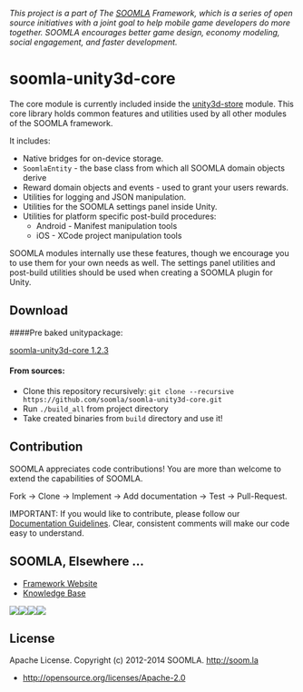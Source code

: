 *This project is a part of The [SOOMLA](http://www.soom.la) Framework, which is a series of open source initiatives with a joint goal to help mobile game developers do more together. SOOMLA encourages better game design, economy modeling, social engagement, and faster development.*

soomla-unity3d-core
===============
The core module is currently included inside the [unity3d-store](https://github.com/soomla/unity3d-store) module. This core library holds common features and utilities used by all other modules of the SOOMLA framework.

It includes:
* Native bridges for on-device storage.
* `SoomlaEntity` - the base class from which all SOOMLA domain objects derive
* Reward domain objects and events - used to grant your users rewards.
* Utilities for logging and JSON manipulation.
* Utilities for the SOOMLA settings panel inside Unity.
* Utilities for platform specific post-build procedures:
  * Android - Manifest manipulation tools
  * iOS - XCode project manipulation tools

SOOMLA modules internally use these features, though we encourage you to use them for your own needs as well.  The settings panel utilities and post-build utilities should be used when creating a SOOMLA plugin for Unity.


## Download

####Pre baked unitypackage:

[soomla-unity3d-core 1.2.3](http://library.soom.la/fetch/unity3d-core/1.2.3?cf=github)

#### From sources:
 - Clone this repository recursively: `git clone --recursive https://github.com/soomla/soomla-unity3d-core.git`
 - Run `./build_all` from project directory
 - Take created binaries from `build` directory and use it!

Contribution
---
SOOMLA appreciates code contributions! You are more than welcome to extend the capabilities of SOOMLA.

Fork -> Clone -> Implement -> Add documentation -> Test -> Pull-Request.

IMPORTANT: If you would like to contribute, please follow our [Documentation Guidelines](https://github.com/soomla/unity3d-store/blob/master/documentation.md). Clear, consistent comments will make our code easy to understand.

## SOOMLA, Elsewhere ...

+ [Framework Website](http://www.soom.la/)
+ [Knowledge Base](http://know.soom.la/)


<a href="https://www.facebook.com/pages/The-SOOMLA-Project/389643294427376"><img src="http://know.soom.la/img/tutorial_img/social/Facebook.png"></a><a href="https://twitter.com/Soomla"><img src="http://know.soom.la/img/tutorial_img/social/Twitter.png"></a><a href="https://plus.google.com/+SoomLa/posts"><img src="http://know.soom.la/img/tutorial_img/social/GoogleP.png"></a><a href ="https://www.youtube.com/channel/UCR1-D9GdSRRLD0fiEDkpeyg"><img src="http://know.soom.la/img/tutorial_img/social/Youtube.png"></a>

License
---
Apache License. Copyright (c) 2012-2014 SOOMLA. http://soom.la
+ http://opensource.org/licenses/Apache-2.0
